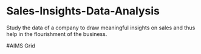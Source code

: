 # Sales-Insights-Data-Analysis
Study the data of a company to draw meaningful insights on sales and thus help in the flourishment of  the business.

#AIMS Grid
